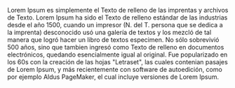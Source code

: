 Lorem Ipsum es simplemente el Texto de relleno de las imprentas y archivos de Texto. Lorem Ipsum ha sido el Texto de relleno 
estándar de las industrias desde el año 1500, cuando un impresor (N. del T. persona que se dedica a la imprenta) desconocido 
usó una galería de textos y los mezcló de tal manera que logró hacer un libro de textos especimen. No sólo sobrevivió 500 años,
sino que tambien ingresó como Texto de relleno en documentos electrónicos, quedando esencialmente igual al original. Fue 
popularizado en los 60s con la creación de las hojas "Letraset", las cuales contenian pasajes de Lorem Ipsum, y más recientemente
con software de autoedición, como por ejemplo Aldus PageMaker, el cual incluye versiones de Lorem Ipsum.
    